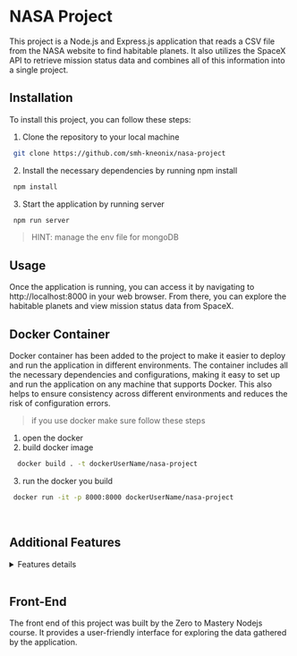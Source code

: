 # NASA Project

This project is a Node.js and Express.js application that reads a CSV file from the NASA website to find habitable planets. It also utilizes the SpaceX API to retrieve mission status data and combines all of this information into a single project.

## Installation

To install this project, you can follow these steps:

1. Clone the repository to your local machine
```bash
 git clone https://github.com/smh-kneonix/nasa-project
 ```
2. Install the necessary dependencies by running npm install
```bash
 npm install
 ```
3. Start the application by running server
```bash
 npm run server
 ```
 > HINT: manage the env file for mongoDB

## Usage

Once the application is running, you can access it by navigating to http://localhost:8000 in your web browser. From there, you can explore the habitable planets and view mission status data from SpaceX.


## Docker Container

Docker container has been added to the project to make it easier to deploy and run the application in different environments. The container includes all the necessary dependencies and configurations, making it easy to set up and run the application on any machine that supports Docker. This also helps to ensure consistency across different environments and reduces the risk of configuration errors.

> if you use docker make sure follow these steps


1. open the docker
2. build docker image
```bash
  docker build . -t dockerUserName/nasa-project
 ```
3. run the docker you build
```bash
 docker run -it -p 8000:8000 dockerUserName/nasa-project
 ```

<br>

## Additional Features
<details>
<summary> Features details </summary>

<br>
In addition to the existing features, the following features have been added to the project:

### Error Handling

Error handling has been implemented throughout the application to ensure that any errors that occur are handled gracefully. This includes handling errors when reading the CSV file, retrieving data from the SpaceX API, and any other errors that may occur during the course of running the application.

### MVC Design Pattern

The application has been designed using the Model-View-Controller (MVC) design pattern. This helps to keep the code organized and makes it easier to maintain and extend in the future.

### RESTfull API

The application now exposes a REST API that allows users to retrieve data from the application programmatically. This API includes endpoints for retrieving a list of habitable planets, retrieving mission status data from SpaceX, and more.
><a href="https://www.postman.com/kneonix/workspace/nasa-project">you can see all the request from postman</a>

### Cross-Origin Resource Sharing (CORS)

Cross-Origin Resource Sharing (CORS) has been implemented using the <a href="https://www.npmjs.com/package/cors">cors</a> package. This allows the application to be accessed from other domains, making it easier to integrate with other applications.

### Logging system

A logging system has been implemented using the <a href="https://www.npmjs.com/package/morgan">morgan</a> package. This logs all requests and responses to the console, making it easier to debug issues that may arise.

### performance

The <a href="https://www.npmjs.com/package/pm2">pm2</a> package has been added as a local project dependency to improve performance by utilizing the file system. This allows for faster read and write operations when working with large amounts of data.

### MongoDB Database

The application uses a MongoDB database to store and retrieve data. This is implemented using the <a href="https://www.npmjs.com/package/mongoose">mongoose</a> package, which provides an easy-to-use interface for working with MongoDB.

### SpaceX API

The application now utilizes the <a href="https://github.com/r-spacex/SpaceX-API">SpaceX API</a> to retrieve mission status data. This is implemented using the <a href="https://www.npmjs.com/package/axios">axios</a> package, which provides an easy-to-use interface for making HTTP requests.

### API Pagination

API pagination has been implemented to limit the amount of data returned by the API. This helps to improve performance and reduce the amount of data that needs to be transferred over the network.

### API Testing

API testing has been implemented using the <a href="https://www.npmjs.com/package/mongoose">jest</a> and <a href="https://www.npmjs.com/package/supertest">supertest</a> packages. This allows for automated testing of the API endpoints to ensure that they are working correctly.
</details>

<br>

## Front-End

The front end of this project was built by the Zero to Mastery Nodejs course. It provides a user-friendly interface for exploring the data gathered by the application.
